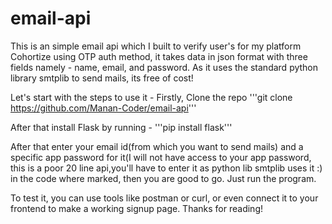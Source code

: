 # email-api
This is an simple email api which I built to verify user's for my platform Cohortize using OTP auth method, it takes data in json format with three fields namely - name, email, and password. As it uses the standard python library smtplib to send mails, its free of cost!

Let's start with the steps to use it - 
Firstly, Clone the repo
'''git clone https://github.com/Manan-Coder/email-api'''

After that install Flask by running - 
'''pip install flask'''

After that enter your email id(from which you want to send mails) and a specific app password for it(I will not have access to your app password, this is a poor 20 line api,you'll have to enter it as python lib smtplib uses it :) in the code where marked, then you are good to go. Just run the program.

To test it, you can use tools like postman or curl, or even connect it to your frontend to make a working signup page.
Thanks for reading!
